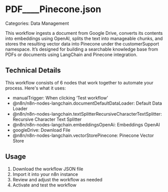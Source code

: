 # PDF____Pinecone.json

Categories: Data Management

This workflow ingests a document from Google Drive, converts its contents into embeddings using OpenAI, splits the text into manageable chunks, and stores the resulting vector data into Pinecone under the customerSupport namespace. It’s designed for building a searchable knowledge base from PDFs or documents using LangChain and Pinecone integration.

## Technical Details

This workflow consists of 6 nodes that work together to automate your process. Here's what it uses:

- manualTrigger: When clicking ‘Test workflow’
- @n8n/n8n-nodes-langchain.documentDefaultDataLoader: Default Data Loader
- @n8n/n8n-nodes-langchain.textSplitterRecursiveCharacterTextSplitter: Recursive Character Text Splitter
- @n8n/n8n-nodes-langchain.embeddingsOpenAi: Embeddings OpenAI
- googleDrive: Download File
- @n8n/n8n-nodes-langchain.vectorStorePinecone: Pinecone Vector Store

## Usage

1. Download the workflow JSON file
2. Import it into your n8n instance
3. Review and adjust the workflow as needed
4. Activate and test the workflow

